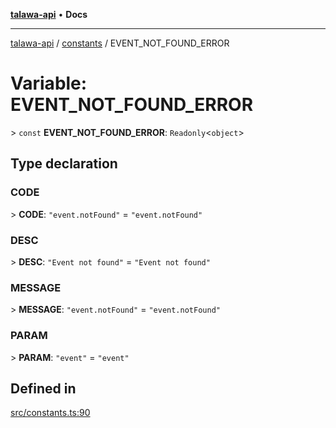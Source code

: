 [**talawa-api**](../../README.md) • **Docs**

***

[talawa-api](../../modules.md) / [constants](../README.md) / EVENT\_NOT\_FOUND\_ERROR

# Variable: EVENT\_NOT\_FOUND\_ERROR

\> `const` **EVENT\_NOT\_FOUND\_ERROR**: `Readonly`\<`object`\>

## Type declaration

### CODE

\> **CODE**: `"event.notFound"` = `"event.notFound"`

### DESC

\> **DESC**: `"Event not found"` = `"Event not found"`

### MESSAGE

\> **MESSAGE**: `"event.notFound"` = `"event.notFound"`

### PARAM

\> **PARAM**: `"event"` = `"event"`

## Defined in

[src/constants.ts:90](https://github.com/PalisadoesFoundation/talawa-api/blob/0e711c6a6b57f55ab5776fc9c8edfc5ebc0b3d70/src/constants.ts#L90)
